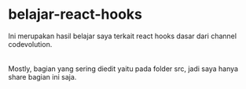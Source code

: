 # belajar-react-hooks
Ini merupakan hasil belajar saya terkait react hooks dasar dari channel codevolution. 
######
Mostly, bagian yang sering diedit yaitu pada folder src, jadi saya hanya share bagian ini saja.
